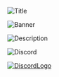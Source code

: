 ![Title](https://user-images.githubusercontent.com/130410871/231152508-92a32bd5-0c1f-4664-9f93-f4dc08ebc6bd.svg)

![Banner](https://user-images.githubusercontent.com/130410871/231165168-7351ef30-2eca-4010-b259-b32ca166035a.svg)

![Description](https://user-images.githubusercontent.com/130410871/231156890-2c78f1ef-857c-4bac-8d07-1583e69c90bb.svg)

![Discord](https://user-images.githubusercontent.com/130410871/231179581-10cfee00-b758-4a8b-b941-589a2e009d19.svg)

[![DiscordLogo](https://user-images.githubusercontent.com/130410871/231182754-ac5c38c5-aec3-4a7b-a9a5-f5e0b9034e57.svg)](https://discord.gg/qkg7hakn)

